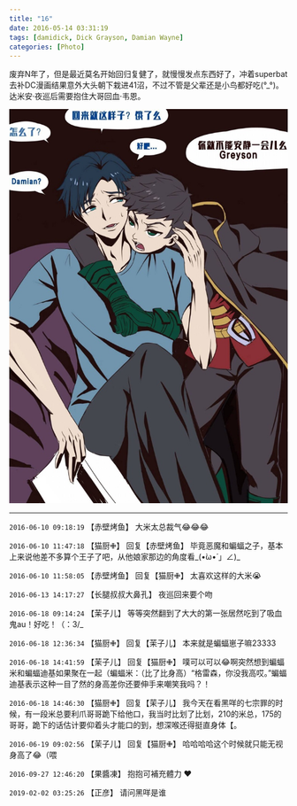 ```yaml
---
title: "16"
date: 2016-05-14 03:31:19
tags: [damidick, Dick Grayson, Damian Wayne]
categories: [Photo]
---
```


<p>废弃N年了，但是最近莫名开始回归复健了，就慢慢发点东西好了，冲着superbat去补DC漫画结果意外大头朝下栽进41沼，不过不管是父辈还是小鸟都好吃(&deg;_&deg;)。达米安&middot;夜巡后需要抱住大哥回血&middot;韦恩。</p>

![](https://raw.githubusercontent.com/alicewish/meowchain247/master/img_cVZNdzJtQk9JV2NzSHhXVHUwb3NQbDd2Y0t6cGM2ZWVIWGsrTTczZ204dnAyUnZpai9zLzN3PT0.jpg)

---

`2016-06-10 09:18:19` 【赤壁烤鱼】 大米太总裁气😂😂😂

`2016-06-10 11:47:18` 【猫厨✙】 回复【赤壁烤鱼】 毕竟恶魔和蝙蝠之子，基本上来说他差不多算个王子了吧，从他娘家那边的角度看\_(•̀ω•́ 」∠)\_

`2016-06-10 11:58:05` 【赤壁烤鱼】 回复【猫厨✙】 太喜欢这样的大米😭

`2016-06-13 14:17:27` 【长腿叔叔大鼻孔】 夜巡回来要个吻

`2016-06-18 09:14:24` 【茉子儿】 等等突然翻到了大大的第一张居然吃到了吸血鬼au！好吃！（：3/\_

`2016-06-18 12:36:34` 【猫厨✙】 回复【茉子儿】 本来就是蝙蝠崽子嘛23333

`2016-06-18 14:41:59` 【茉子儿】 回复【猫厨✙】 噗可以可以😂啊突然想到蝙蝠米和蝙蝠迪基如果聚在一起（蝙蝠米：（比了比身高）“格雷森，你没我高哎。”蝙蝠迪基表示这种一目了然的身高差你还要伸手来嘲笑我吗？！

`2016-06-18 14:46:30` 【猫厨✙】 回复【茉子儿】 我今天在看黑咩的七宗罪的时候，有一段米总要利爪哥哥跪下给他口，我当时比划了比划，210的米总，175的哥哥，跪下的话估计要仰着头才能口的到，想深喉还得挺直身体【。

`2016-06-19 09:02:56` 【茉子儿】 回复【猫厨✙】 哈哈哈哈这个时候就只能无视身高了😂（喂

`2016-09-27 12:46:20` 【果醬凍】 抱抱可補充體力 ♥

`2019-02-02 03:25:26` 【正彦】 请问黑咩是谁
